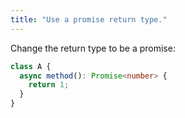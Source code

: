 ```yaml
---
title: "Use a promise return type."
---
```


Change the return type to be a promise:

```ts
class A {
  async method(): Promise<number> {
    return 1;
  }
}
```
